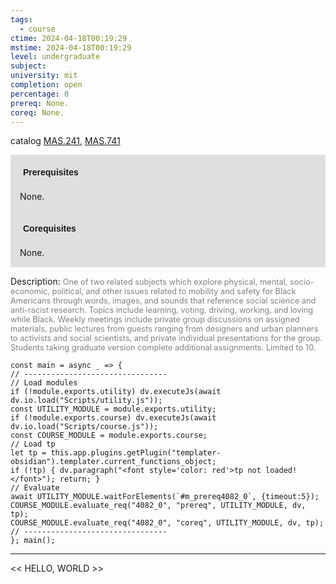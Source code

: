 ```yaml
---
tags:
  - course
ctime: 2024-04-18T00:19:29
mstime: 2024-04-18T00:19:29
level: undergraduate
subject: 
university: mit
completion: open
percentage: 0
prereq: None.
coreq: None.
---
```


catalog [MAS.241](http://student.mit.edu/catalog/mMASa.html#MAS.241), [MAS.741](http://student.mit.edu/catalog/mMASa.html#MAS.741)

<span style="display: block; padding: 15px; background-color: rgb(100, 100, 100, 0.2);"><font id="m_prereq4082_0" style="display: block; font-family: Arial, sans-serif; font-weight: bold; padding: 5px">Prerequisites</font><br><span id="prereq4082_0">None.</span></span>
<span style="display: block; padding: 15px; background-color: rgb(100, 100, 100, 0.2);"><font id="m_coreq4082_0" style="display: block; font-family: Arial, sans-serif; font-weight: bold; padding: 5px">Corequisites</font><br><span id="coreq4082_0">None.</span></span>

<font style="">Description:</font>
<font style="color: grey; font-size: 0.8rem;">One of two related subjects which explore physical, mental, socio-economic, political, and other issues related to mobility and safety for Black Americans through words, images, and sounds that reference social science and anti-racist research. Topics include learning, voting, driving, working, and loving while Black. Weekly meetings include private group discussions on assigned materials, public lectures from guests ranging from designers and urban planners to activists and social scientists, and private individual presentations for the group. Students taking graduate version complete additional assignments. Limited to 10.</font>

```dataviewjs
const main = async _ => {
// --------------------------------
// Load modules
if (!module.exports.utility) dv.executeJs(await dv.io.load("Scripts/utility.js"));
const UTILITY_MODULE = module.exports.utility;
if (!module.exports.course) dv.executeJs(await dv.io.load("Scripts/course.js"));
const COURSE_MODULE = module.exports.course;
// Load tp
let tp = this.app.plugins.getPlugin("templater-obsidian").templater.current_functions_object;
if (!tp) { dv.paragraph("<font style='color: red'>tp not loaded!</font>"); return; }
// Evaluate
await UTILITY_MODULE.waitForElements(`#m_prereq4082_0`, {timeout:5});
COURSE_MODULE.evaluate_req("4082_0", "prereq", UTILITY_MODULE, dv, tp);
COURSE_MODULE.evaluate_req("4082_0", "coreq", UTILITY_MODULE, dv, tp);
// --------------------------------
}; main();
```

---

<< HELLO, WORLD >>
